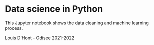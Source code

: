 # Data science in Python

This Jupyter notebook shows the data cleaning and machine learning process.

Louis D'Hont - Odisee 2021-2022
